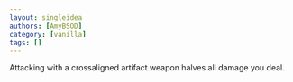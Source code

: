 ```yaml
---
layout: singleidea
authors: [AmyBSOD]
category: [vanilla]
tags: []
---
```

Attacking with a crossaligned artifact weapon halves all damage you deal.
